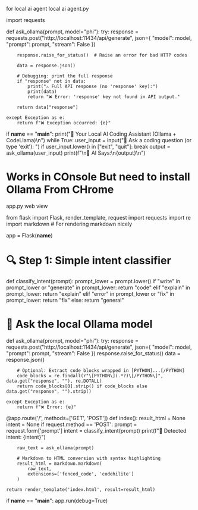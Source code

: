 for local ai agent 
local ai agent.py 

import requests

def ask_ollama(prompt, model="phi"):
    try:
        response = requests.post("http://localhost:11434/api/generate", json={
            "model": model,
            "prompt": prompt,
            "stream": False
        })

        response.raise_for_status()  # Raise an error for bad HTTP codes

        data = response.json()

        # Debugging: print the full response
        if "response" not in data:
            print("⚠️ Full API response (no 'response' key):")
            print(data)
            return "❌ Error: 'response' key not found in API output."

        return data["response"]

    except Exception as e:
        return f"❌ Exception occurred: {e}"

if __name__ == "__main__":
    print("🤖 Your Local AI Coding Assistant (Ollama + CodeLlama)\n")
    while True:
        user_input = input("🧠 Ask a coding question (or type 'exit'): ")
        if user_input.lower() in ["exit", "quit"]:
            break
        output = ask_ollama(user_input)
        print(f"\n🧾 AI Says:\n{output}\n")
# Works in COnsole But need to install Ollama From CHrome

app.py web view 

from flask import Flask, render_template, request
import requests
import re
import markdown  # For rendering markdown nicely

app = Flask(__name__)

# 🔍 Step 1: Simple intent classifier
def classify_intent(prompt):
    prompt_lower = prompt.lower()
    if "write" in prompt_lower or "generate" in prompt_lower:
        return "code"
    elif "explain" in prompt_lower:
        return "explain"
    elif "error" in prompt_lower or "fix" in prompt_lower:
        return "fix"
    else:
        return "general"

# 🧠 Ask the local Ollama model
def ask_ollama(prompt, model="phi"):
    try:
        response = requests.post("http://localhost:11434/api/generate", json={
            "model": model,
            "prompt": prompt,
            "stream": False
        })
        response.raise_for_status()
        data = response.json()

        # Optional: Extract code blocks wrapped in [PYTHON]...[/PYTHON]
        code_blocks = re.findall(r"\[PYTHON\](.*?)\[/PYTHON\]", data.get("response", ""), re.DOTALL)
        return code_blocks[0].strip() if code_blocks else data.get("response", "").strip()

    except Exception as e:
        return f"❌ Error: {e}"

@app.route('/', methods=['GET', 'POST'])
def index():
    result_html = None
    intent = None
    if request.method == 'POST':
        prompt = request.form['prompt']
        intent = classify_intent(prompt)
        print(f"🧠 Detected intent: {intent}")

        raw_text = ask_ollama(prompt)

        # Markdown to HTML conversion with syntax highlighting
        result_html = markdown.markdown(
            raw_text,
            extensions=['fenced_code', 'codehilite']
        )

    return render_template('index.html', result=result_html)

if __name__ == "__main__":
    app.run(debug=True)

